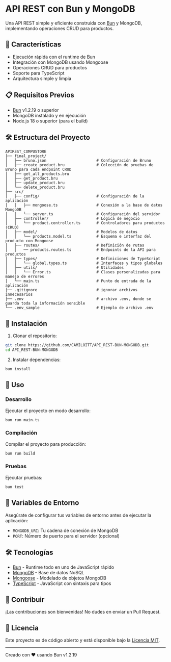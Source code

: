 # API REST con Bun y MongoDB

Una API REST simple y eficiente construida con [Bun](https://bun.sh) y MongoDB, implementando operaciones CRUD para productos.

## 🚀 Características

- Ejecución rápida con el runtime de Bun
- Integración con MongoDB usando Mongoose
- Operaciones CRUD para productos
- Soporte para TypeScript
- Arquitectura simple y limpia

## 📋 Requisitos Previos

- [Bun](https://bun.sh) v1.2.19 o superior
- MongoDB instalado y en ejecución
- Node.js 18 o superior (para el build)

## 🛠️ Estructura del Proyecto

``` text
APIREST_COMPUSTORE
├── final_project/
│   ├── bruno.json                      # Configuración de Bruno
│   ├── create_product.bru              # Colección de pruebas de Bruno para cada endpoint CRUD
│   ├── get_all_products.bru            
│   ├── get_product.bru                     
│   ├── update_product.bru          
│   └── delete_product.bru              
├── src/
│   ├── config/                         # Configuración de la aplicación
│   │   ├── mongoose.ts                 # Conexión a la base de datos MongoDB
│   │   └── server.ts                   # Configuración del servidor
│   ├── controller/                     # Lógica de negocio
│   │   └── product.controller.ts       # Controladores para productos (CRUD)
│   ├── model/                          # Modelos de datos
│   │   └── products.model.ts           # Esquema e interfaz del producto con Mongoose
│   ├── routes/                         # Definición de rutas
│   │   ── products.routes.ts           # Endpoints de la API para productos
│   ├── types/                          # Definiciones de TypeScript
│   │   └── global.types.ts             # Interfaces y tipos globales
│   ├── utils/                          # Utilidades
│   │   └── Error.ts                    # Clases personalizadas para manejo de errores
│   └── main.ts                         # Punto de entrada de la aplicación
├── .gitignore                          # ignorar archivos innecesarios
├── .env                                # archivo .env, donde se guarda toda la información sensible
└── .env_sample                         # Ejemplo de archivo .env
```

## 🔧 Instalación

1. Clonar el repositorio:

```bash
git clone https://github.com/CAMILOITT/API_REST-BUN-MONGODB.git
cd API_REST-BUN-MONGODB
```

2. Instalar dependencias:

```bash
bun install
```

## 🚀 Uso

### Desarrollo

Ejecutar el proyecto en modo desarrollo:

```bash
bun run main.ts
```

### Compilación

Compilar el proyecto para producción:

```bash
bun run build
```

### Pruebas

Ejecutar pruebas:

```bash
bun test
```

## 🔧 Variables de Entorno

Asegúrate de configurar tus variables de entorno antes de ejecutar la aplicación:

- `MONGODB_URI`: Tu cadena de conexión de MongoDB
- `PORT`: Número de puerto para el servidor (opcional)

## 🛠️ Tecnologías

- [Bun](https://bun.sh) - Runtime todo en uno de JavaScript rápido
- [MongoDB](https://www.mongodb.com/) - Base de datos NoSQL
- [Mongoose](https://mongoosejs.com/) - Modelado de objetos MongoDB
- [TypeScript](https://www.typescriptlang.org/) - JavaScript con sintaxis para tipos

## 👥 Contribuir

¡Las contribuciones son bienvenidas! No dudes en enviar un Pull Request.

## 📄 Licencia

Este proyecto es de código abierto y está disponible bajo la [Licencia MIT](LICENSE).

---

Creado con ❤️ usando Bun v1.2.19

